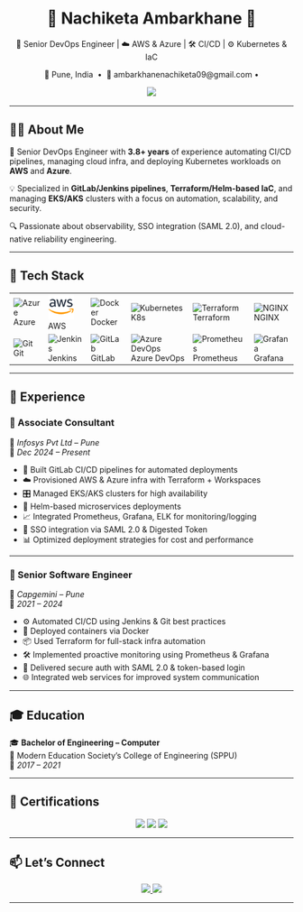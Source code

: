 <h1 align="center">🚀 Nachiketa Ambarkhane 🚀</h1>
<p align="center">
  💼 Senior DevOps Engineer | ☁️ AWS & Azure | 🛠️ CI/CD | ⚙️ Kubernetes & IaC
</p>

<p align="center">
  📍 Pune, India &nbsp;•&nbsp; 📧 ambarkhanenachiketa09@gmail.com •
</p>

<p align="center">
  <a href="https://www.linkedin.com/in/connect-nachiketa-ambarkhane" target="_blank">
    <img src="https://img.shields.io/badge/LinkedIn-Profile-blue?style=flat-square&logo=linkedin&logoColor=white" />
  </a>
</p>

---

## 👨‍💻 About Me

🚀 Senior DevOps Engineer with **3.8+ years** of experience automating CI/CD pipelines, managing cloud infra, and deploying Kubernetes workloads on **AWS** and **Azure**.

💡 Specialized in **GitLab/Jenkins pipelines**, **Terraform/Helm-based IaC**, and managing **EKS/AKS** clusters with a focus on automation, scalability, and security.

🔍 Passionate about observability, SSO integration (SAML 2.0), and cloud-native reliability engineering.

---

## 🧰 Tech Stack

<div align="center">

<table>
<tr>
  <td><img src="https://cdn.jsdelivr.net/gh/devicons/devicon/icons/azure/azure-original.svg" width="40" title="Azure"/> Azure</td>
  <td><img src="https://raw.githubusercontent.com/devicons/devicon/master/icons/amazonwebservices/amazonwebservices-original-wordmark.svg" width="45" title="AWS"/> AWS</td>
  <td><img src="https://cdn.jsdelivr.net/gh/devicons/devicon/icons/docker/docker-original.svg" width="40" title="Docker"/> Docker</td>
  <td><img src="https://cdn.jsdelivr.net/gh/devicons/devicon/icons/kubernetes/kubernetes-plain.svg" width="60" title="Kubernetes"/> K8s</td>
  <td><img src="https://cdn.jsdelivr.net/gh/devicons/devicon/icons/terraform/terraform-original.svg" width="40" title="Terraform"/> Terraform</td>
  <td><img src="https://cdn.jsdelivr.net/gh/devicons/devicon/icons/nginx/nginx-original.svg" width="40" title="NGINX"/> NGINX</td>
</tr>
<tr>
  <td><img src="https://cdn.jsdelivr.net/gh/devicons/devicon/icons/git/git-original.svg" width="40" title="Git"/> Git</td>
  <td><img src="https://cdn.jsdelivr.net/gh/devicons/devicon/icons/jenkins/jenkins-original.svg" width="40" title="Jenkins"/> Jenkins</td>
  <td><img src="https://cdn.jsdelivr.net/gh/devicons/devicon/icons/gitlab/gitlab-original.svg" width="40" title="GitLab"/> GitLab</td>
  <td><img src="https://cdn.jsdelivr.net/gh/devicons/devicon/icons/azuredevops/azuredevops-original.svg" width="40" title="Azure DevOps"/> Azure DevOps</td>
  <td><img src="https://cdn.jsdelivr.net/gh/devicons/devicon/icons/prometheus/prometheus-original.svg" width="40" title="Prometheus"/> Prometheus</td>
  <td><img src="https://cdn.jsdelivr.net/gh/devicons/devicon/icons/grafana/grafana-original.svg" width="40" title="Grafana"/> Grafana</td>
</tr>
</table>

</div>

---

## 🏢 Experience

### 🧠 Associate Consultant  
📍 *Infosys Pvt Ltd – Pune*  
📅 *Dec 2024 – Present*

- 🔁 Built GitLab CI/CD pipelines for automated deployments  
- ☁️ Provisioned AWS & Azure infra with Terraform + Workspaces  
- 🎛️ Managed EKS/AKS clusters for high availability  
- 🧰 Helm-based microservices deployments  
- 📈 Integrated Prometheus, Grafana, ELK for monitoring/logging  
- 🔐 SSO integration via SAML 2.0 & Digested Token  
- 📊 Optimized deployment strategies for cost and performance  

---

### 🧠 Senior Software Engineer  
📍 *Capgemini – Pune*  
📅 *2021 – 2024*

- ⚙️ Automated CI/CD using Jenkins & Git best practices  
- 🐳 Deployed containers via Docker  
- 📦 Used Terraform for full-stack infra automation  
- 🛠️ Implemented proactive monitoring using Prometheus & Grafana  
- 🔐 Delivered secure auth with SAML 2.0 & token-based login  
- 🌐 Integrated web services for improved system communication  

---

## 🎓 Education

🎓 **Bachelor of Engineering – Computer**  
📍 Modern Education Society’s College of Engineering (SPPU)  
📅 *2017 – 2021*

---

## 🏅 Certifications

<div align="center">

<img src="https://img.shields.io/badge/AWS-Solutions%20Architect%20Associate-FF9900?style=for-the-badge&logo=amazonaws&logoColor=white" />
<img src="https://img.shields.io/badge/AZ--104-Azure%20Administrator-0078D4?style=for-the-badge&logo=microsoft&logoColor=white" />
<img src="https://img.shields.io/badge/AZ--900-Azure%20Fundamentals-0078D4?style=for-the-badge&logo=microsoft&logoColor=white" />

</div>

---

## 📫 Let’s Connect

<p align="center">
  <a href="mailto:ambarkhanenachiketa09@gmail.com">
    <img src="https://img.shields.io/badge/Gmail-D14836?style=for-the-badge&logo=gmail&logoColor=white" />
  </a>
  <a href="https://www.linkedin.com/in/connect-nachiketa-ambarkhane" target="_blank">
    <img src="https://img.shields.io/badge/LinkedIn-0A66C2?style=for-the-badge&logo=linkedin&logoColor=white" />
  </a>
</p>

---
